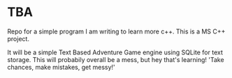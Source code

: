 # TBA
Repo for a simple program I am writing to learn more c++. This is a MS C++ project.

It will be a simple Text Based Adventure Game engine using SQLite for text storage. This will probabily overall be a mess, but hey that's learning!
'Take chances, make mistakes, get messy!'
